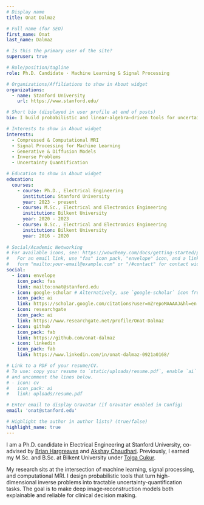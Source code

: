 ```yaml
---
# Display name
title: Onat Dalmaz

# Full name (for SEO)
first_name: Onat
last_name: Dalmaz

# Is this the primary user of the site?
superuser: true

# Role/position/tagline
role: Ph.D. Candidate · Machine Learning & Signal Processing

# Organizations/Affiliations to show in About widget
organizations:
  - name: Stanford University
    url: https://www.stanford.edu/

# Short bio (displayed in user profile at end of posts)
bio: I build probabilistic and linear-algebra–driven tools for uncertainty-aware signal reconstruction and high-dimensional inverse problems, drawing on machine learning, randomized algorithms, and MRI physics.

# Interests to show in About widget
interests:
  - Compressed & Computational MRI
  - Signal Processing for Machine Learning
  - Generative & Diffusion Models
  - Inverse Problems
  - Uncertainty Quantification

# Education to show in About widget
education:
  courses:
    - course: Ph.D., Electrical Engineering
      institution: Stanford University
      year: 2023 - present
    - course: M.Sc., Electrical and Electronics Engineering
      institution: Bilkent University
      year: 2020 - 2023
    - course: B.Sc., Electrical and Electronics Engineering
      institution: Bilkent University
      year: 2016 - 2020
      
# Social/Academic Networking
# For available icons, see: https://wowchemy.com/docs/getting-started/page-builder/#icons
#   For an email link, use "fas" icon pack, "envelope" icon, and a link in the
#   form "mailto:your-email@example.com" or "/#contact" for contact widget.
social:
  - icon: envelope
    icon_pack: fas
    link: mailto:onat@stanford.edu
  - icon: google-scholar # Alternatively, use `google-scholar` icon from `ai` icon pack
    icon_pack: ai
    link: https://scholar.google.com/citations?user=mZrepoMAAAAJ&hl=en
  - icon: researchgate
    icon_pack: ai
    link: https://www.researchgate.net/profile/Onat-Dalmaz
  - icon: github
    icon_pack: fab
    link: https://github.com/onat-dalmaz
  - icon: linkedin
    icon_pack: fab
    link: https://www.linkedin.com/in/onat-dalmaz-0921a0168/

# Link to a PDF of your resume/CV.
# To use: copy your resume to `static/uploads/resume.pdf`, enable `ai` icons in `params.yaml`,
# and uncomment the lines below.
# - icon: cv
#   icon_pack: ai
#   link: uploads/resume.pdf

# Enter email to display Gravatar (if Gravatar enabled in Config)
email: 'onat@stanford.edu'

# Highlight the author in author lists? (true/false)
highlight_name: true
---
```


I am a Ph.D. candidate in Electrical Engineering at Stanford University, co-advised by
[Brian Hargreaves](https://med.stanford.edu/profiles/brian-hargreaves#bio) and
[Akshay Chaudhari](https://profiles.stanford.edu/akshay-chaudhari).
Previously, I earned my M.Sc. and B.Sc. at Bilkent University under
[Tolga Cukur](http://kilyos.ee.bilkent.edu.tr/~cukur/).

My research sits at the intersection of machine learning, signal processing, and
computational MRI. I design probabilistic tools that turn
high-dimensional inverse problems into tractable uncertainty-quantification
tasks. The goal is to make deep image‐reconstruction models both
explainable and reliable for clinical decision making.



